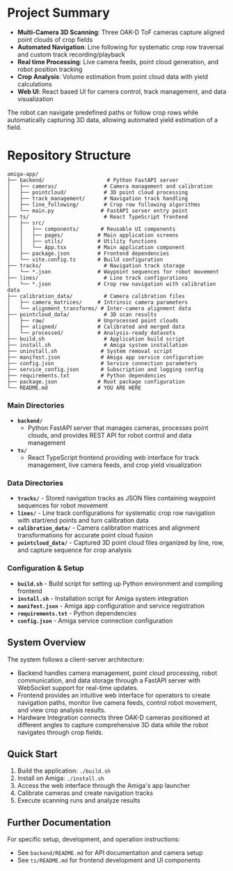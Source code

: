 # Project Summary

- **Multi-Camera 3D Scanning**: Three OAK-D ToF cameras capture aligned point clouds of crop fields
- **Automated Navigation**: Line following for systematic crop row traversal and custom track recording/playback
- **Real time Processing**: Live camera feeds, point cloud generation, and robot position tracking
- **Crop Analysis**: Volume estimation from point cloud data with yield calculations
- **Web UI**: React based UI for camera control, track management, and data visualization

The robot can navigate predefined paths or follow crop rows while automatically capturing 3D data, allowing automated yield estimation of a field.

# Repository Structure
```
amiga-app/
├── backend/                    # Python FastAPI server
│   ├── cameras/               # Camera management and calibration
│   ├── pointcloud/            # 3D point cloud processing
│   ├── track_management/      # Navigation track handling
│   ├── line_following/        # Crop row following algorithms
│   └── main.py               # FastAPI server entry point
├── ts/                        # React TypeScript frontend
│   ├── src/
│   │   ├── components/       # Reusable UI components
│   │   ├── pages/           # Main application screens
│   │   ├── utils/           # Utility functions
│   │   └── App.tsx          # Main application component
│   ├── package.json         # Frontend dependencies
│   └── vite.config.ts       # Build configuration
├── tracks/                    # Navigation track storage
│   └── *.json               # Waypoint sequences for robot movement
├── lines/                     # Line track configurations
│   └── *.json               # Crop row navigation with calibration data
├── calibration_data/          # Camera calibration files
│   ├── camera_matrices/     # Intrinsic camera parameters
│   └── alignment_transforms/ # Inter-camera alignment data
├── pointcloud_data/           # 3D scan results
│   ├── raw/                 # Unprocessed point clouds
│   ├── aligned/             # Calibrated and merged data
│   └── processed/           # Analysis-ready datasets
├── build.sh                   # Application build script
├── install.sh                 # Amiga system installation
├── uninstall.sh              # System removal script
├── manifest.json             # Amiga app service configuration
├── config.json               # Service connection parameters
├── service_config.json       # Subscription and logging config
├── requirements.txt          # Python dependencies
├── package.json             # Root package configuration
└── README.md                # YOU ARE HERE
```

### Main Directories

- **`backend/`** 
	- Python FastAPI server that manages cameras, processes point clouds, and provides REST API for robot control and data management
- **`ts/`** 
	- React TypeScript frontend providing web interface for track management, live camera feeds, and crop yield visualization

### Data Directories

- **`tracks/`** - Stored navigation tracks as JSON files containing waypoint sequences for robot movement
- **`lines/`** - Line track configurations for systematic crop row navigation with start/end points and turn calibration data
- **`calibration_data/`** - Camera calibration matrices and alignment transformations for accurate point cloud fusion
- **`pointcloud_data/`** - Captured 3D point cloud files organized by line, row, and capture sequence for crop analysis

### Configuration & Setup

- **`build.sh`** - Build script for setting up Python environment and compiling frontend
- **`install.sh`** - Installation script for Amiga system integration
- **`manifest.json`** - Amiga app configuration and service registration
- **`requirements.txt`** - Python dependencies
- **`config.json`** - Amiga service connection configuration

## System Overview

The system follows a client-server architecture:
- Backend handles camera management, point cloud processing, robot communication, and data storage through a FastAPI server with WebSocket support for real-time updates.
- Frontend provides an intuitive web interface for operators to create navigation paths, monitor live camera feeds, control robot movement, and view crop analysis results.
- Hardware Integration connects three OAK-D cameras positioned at different angles to capture comprehensive 3D data while the robot navigates through crop fields.

## Quick Start

1. Build the application: `./build.sh`
2. Install on Amiga: `./install.sh`
3. Access the web interface through the Amiga's app launcher
4. Calibrate cameras and create navigation tracks
5. Execute scanning runs and analyze results

## Further Documentation

For specific setup, development, and operation instructions:

- See `backend/README.md` for API documentation and camera setup
- See `ts/README.md` for frontend development and UI components
